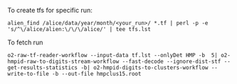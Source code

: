 To create tfs for specific run:  

	alien_find /alice/data/year/month/<your_run>/ *.tf | perl -p -e 's/^\/alice/alien:\/\/\/alice/' | tee tfs.lst




To fetch run  

	o2-raw-tf-reader-workflow --input-data tf.lst --onlyDet HMP -b  5| o2-hmpid-raw-to-digits-stream-workflow --fast-decode --ignore-dist-stf --get-results-statistics -b| o2-hmpid-digits-to-clusters-workflow --write-to-file -b --out-file hmpclus15.root



